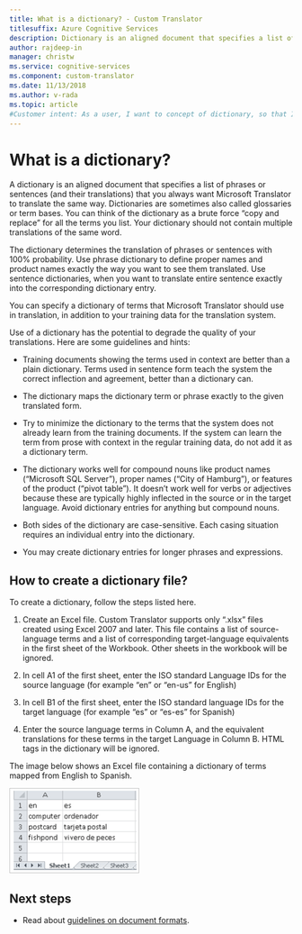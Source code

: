 ```yaml
---
title: What is a dictionary? - Custom Translator
titlesuffix: Azure Cognitive Services
description: Dictionary is an aligned document that specifies a list of phrases or sentences (and their translations) that you always want Microsoft Translator to translate the same way. Dictionaries are sometimes also called glossaries or term bases.
author: rajdeep-in
manager: christw
ms.service: cognitive-services
ms.component: custom-translator
ms.date: 11/13/2018
ms.author: v-rada
ms.topic: article
#Customer intent: As a user, I want to concept of dictionary, so that I can build custom model using it.
---
```


# What is a dictionary?

A dictionary is an aligned document that specifies a list of phrases or sentences (and their translations) that you always want Microsoft Translator to translate the same way. Dictionaries are sometimes also called glossaries or term bases. You can think of the dictionary as a brute force “copy and replace” for all the terms you list. Your dictionary should not contain multiple translations of the same word. 

The dictionary determines the translation of phrases or sentences with 100% probability. Use phrase dictionary to define proper names and product names exactly the way you want to see them translated. Use sentence dictionaries, when you want to translate entire sentence exactly into the corresponding dictionary entry.

You can specify a dictionary of terms that Microsoft Translator should use in translation, in addition to your training data for the translation system.

Use of a dictionary has the potential to degrade the quality of your
translations. Here are some guidelines and hints:

-   Training documents showing the terms used in context are better than a plain
    dictionary. Terms used in sentence form teach the system the correct
    inflection and agreement, better than a dictionary can.

-   The dictionary maps the dictionary term or phrase exactly to the given
    translated form.

-   Try to minimize the dictionary to the terms that the system does not already
    learn from the training documents. If the system can learn the term from
    prose with context in the regular training data, do not add it as a
    dictionary term.

-   The dictionary works well for compound nouns like product names (“Microsoft
    SQL Server”), proper names (“City of Hamburg”), or features of the product
    (“pivot table”). It doesn’t work well for verbs or adjectives
    because these are typically highly inflected in the source or in the target
    language. Avoid dictionary entries for anything but compound nouns.

-   Both sides of the dictionary are case-sensitive. Each casing situation
    requires an individual entry into the dictionary.

-   You may create dictionary entries for longer phrases and expressions.


## How to create a dictionary file?

To create a dictionary, follow the steps listed here.

1.  Create an Excel file. Custom Translator supports only
    “.xlsx” files created using Excel 2007 and later. This file contains a
    list of source-language terms and a list of corresponding
    target-language equivalents in the first sheet of the Workbook. Other
    sheets in the workbook will be ignored.

2.  In cell A1 of the first sheet, enter the ISO standard Language IDs for
    the source language (for example “en” or “en-us” for English)

3.  In cell B1 of the first sheet, enter the ISO standard language IDs for
    the target language (for example “es” or “es-es” for Spanish)

4.  Enter the source language terms in Column A, and the equivalent
    translations for these terms in the target Language in Column B. HTML
    tags in the dictionary will be ignored.

The image below shows an Excel file containing a dictionary of terms mapped from
English to Spanish.

![Dictionary file](media/how-to/ct-how-to-create-dictionary.png)

## Next steps

- Read about [guidelines on document formats](concept-document-formats-naming-convention.md).